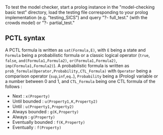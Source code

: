 To test the model checker, start a prolog instance in the "model-checking basic test" directory, load the testing file corresponding to your prolog implementation (e.g. "testing_SICS") and query "?- full_test." (with the crowds model) or "?- partial_test."

## PCTL syntax
A PCTL formula is written as `sat(Formula,E)`, with `E` being a state and `Formula` being a probabilistic formula or a classic logical operator (`true`, `false`, `and(Formula1,Formula2)`, `or(Formula1,Formula2)`, `imp(Formula1,Formula2)`).
A probabilistic formula is written as `prob_formula(Operator,Probability,CTL_Formula)` with `Operator` being a comparison operator (`sup`,`inf`,`eq`..), `Probability` being a (Prolog) variable or a number between 0 and 1, and `CTL_Formula` being one CTL formula of the follows :
- Next : `x(Property)`
- Until bounded : `u(Property1,K,Property2)`
- Until : `u(Property1,Property2)`
- Always bounded : `g(K,Property)`
- Always : `g(Property)`
- Eventually bounded : `f(K,Property)`
- Eventually : `f(Property)`
